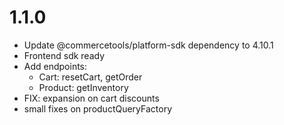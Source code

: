 # 1.1.0
- Update @commercetools/platform-sdk dependency to 4.10.1
- Frontend sdk ready 
- Add endpoints:
    * Cart: resetCart, getOrder
    * Product: getInventory
- FIX: expansion on cart discounts
- small fixes on productQueryFactory